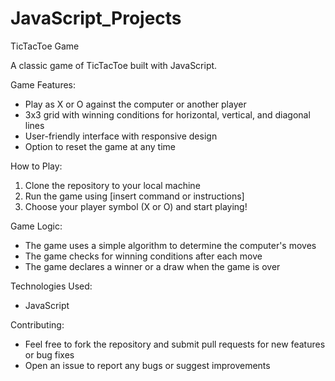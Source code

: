 # JavaScript_Projects

TicTacToe Game

A classic game of TicTacToe built with JavaScript.

Game Features:

- Play as X or O against the computer or another player
- 3x3 grid with winning conditions for horizontal, vertical, and diagonal lines
- User-friendly interface with responsive design
- Option to reset the game at any time

How to Play:

1. Clone the repository to your local machine
2. Run the game using [insert command or instructions]
3. Choose your player symbol (X or O) and start playing!

Game Logic:

- The game uses a simple algorithm to determine the computer's moves
- The game checks for winning conditions after each move
- The game declares a winner or a draw when the game is over

Technologies Used:
- JavaScript

Contributing:

- Feel free to fork the repository and submit pull requests for new features or bug fixes
- Open an issue to report any bugs or suggest improvements


